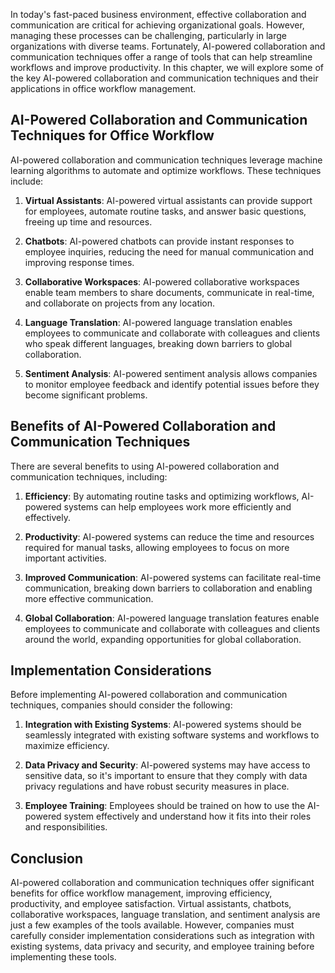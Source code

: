 
In today's fast-paced business environment, effective collaboration and communication are critical for achieving organizational goals. However, managing these processes can be challenging, particularly in large organizations with diverse teams. Fortunately, AI-powered collaboration and communication techniques offer a range of tools that can help streamline workflows and improve productivity. In this chapter, we will explore some of the key AI-powered collaboration and communication techniques and their applications in office workflow management.

AI-Powered Collaboration and Communication Techniques for Office Workflow
-------------------------------------------------------------------------

AI-powered collaboration and communication techniques leverage machine learning algorithms to automate and optimize workflows. These techniques include:

1. **Virtual Assistants**: AI-powered virtual assistants can provide support for employees, automate routine tasks, and answer basic questions, freeing up time and resources.

2. **Chatbots**: AI-powered chatbots can provide instant responses to employee inquiries, reducing the need for manual communication and improving response times.

3. **Collaborative Workspaces**: AI-powered collaborative workspaces enable team members to share documents, communicate in real-time, and collaborate on projects from any location.

4. **Language Translation**: AI-powered language translation enables employees to communicate and collaborate with colleagues and clients who speak different languages, breaking down barriers to global collaboration.

5. **Sentiment Analysis**: AI-powered sentiment analysis allows companies to monitor employee feedback and identify potential issues before they become significant problems.

Benefits of AI-Powered Collaboration and Communication Techniques
-----------------------------------------------------------------

There are several benefits to using AI-powered collaboration and communication techniques, including:

1. **Efficiency**: By automating routine tasks and optimizing workflows, AI-powered systems can help employees work more efficiently and effectively.

2. **Productivity**: AI-powered systems can reduce the time and resources required for manual tasks, allowing employees to focus on more important activities.

3. **Improved Communication**: AI-powered systems can facilitate real-time communication, breaking down barriers to collaboration and enabling more effective communication.

4. **Global Collaboration**: AI-powered language translation features enable employees to communicate and collaborate with colleagues and clients around the world, expanding opportunities for global collaboration.

Implementation Considerations
-----------------------------

Before implementing AI-powered collaboration and communication techniques, companies should consider the following:

1. **Integration with Existing Systems**: AI-powered systems should be seamlessly integrated with existing software systems and workflows to maximize efficiency.

2. **Data Privacy and Security**: AI-powered systems may have access to sensitive data, so it's important to ensure that they comply with data privacy regulations and have robust security measures in place.

3. **Employee Training**: Employees should be trained on how to use the AI-powered system effectively and understand how it fits into their roles and responsibilities.

Conclusion
----------

AI-powered collaboration and communication techniques offer significant benefits for office workflow management, improving efficiency, productivity, and employee satisfaction. Virtual assistants, chatbots, collaborative workspaces, language translation, and sentiment analysis are just a few examples of the tools available. However, companies must carefully consider implementation considerations such as integration with existing systems, data privacy and security, and employee training before implementing these tools.
